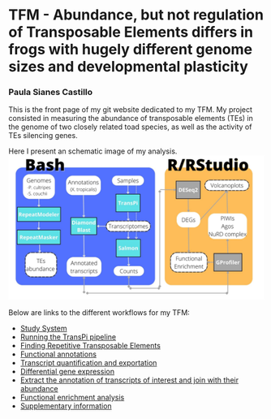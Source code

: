 # TFM - Abundance, but not regulation of Transposable Elements differs in frogs with hugely different genome sizes and developmental plasticity
### Paula Sianes Castillo

This is the front page of my git website dedicated to my TFM. My project consisted in measuring the abundance of transposable elements (TEs) in the genome of two closely related toad species, as well as the activity of TEs silencing genes.

Here I present an schematic image of my analysis.\
![](workflow.jpg)

Below are links to the different workflows for my TFM:


* [Study System](Study_system.md)
* [Running the TransPi pipeline](transpi.md)
* [Finding Repetitive Transposable Elements](repeats.md)
* [Functional annotations](functional_annotation_blastx.md)
* [Transcript quantification and exportation]()
* [Differential gene expression](DEG_24h.r)
* [Extract the annotation of transcripts of interest and join with their abundance](join_annotation_counts_piwis_agos.r)
* [Functional enrichment analysis](Functional_enrichment.Rmd)
* [Supplementary information](supplementary_material.md)



